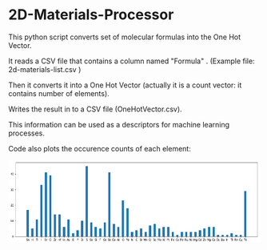 # 2D-Materials-Processor

This python script converts set of molecular formulas into the One Hot Vector.

It reads a CSV file that contains a column named "Formula" . (Example file: 2d-materials-list.csv )

Then it converts it into a One Hot Vector (actually it is a count vector: it contains number of elements).

Writes the result in to a CSV file (OneHotVector.csv).

This information can be used as a descriptors for machine learning processes.

Code also plots the occurence counts of each element:

![alt text](https://raw.githubusercontent.com/mcsorkun/2D-Materials-Processor/master/elements.png)
